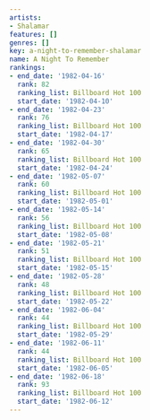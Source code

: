 ```yaml
---
artists:
- Shalamar
features: []
genres: []
key: a-night-to-remember-shalamar
name: A Night To Remember
rankings:
- end_date: '1982-04-16'
  rank: 82
  ranking_list: Billboard Hot 100
  start_date: '1982-04-10'
- end_date: '1982-04-23'
  rank: 76
  ranking_list: Billboard Hot 100
  start_date: '1982-04-17'
- end_date: '1982-04-30'
  rank: 65
  ranking_list: Billboard Hot 100
  start_date: '1982-04-24'
- end_date: '1982-05-07'
  rank: 60
  ranking_list: Billboard Hot 100
  start_date: '1982-05-01'
- end_date: '1982-05-14'
  rank: 56
  ranking_list: Billboard Hot 100
  start_date: '1982-05-08'
- end_date: '1982-05-21'
  rank: 51
  ranking_list: Billboard Hot 100
  start_date: '1982-05-15'
- end_date: '1982-05-28'
  rank: 48
  ranking_list: Billboard Hot 100
  start_date: '1982-05-22'
- end_date: '1982-06-04'
  rank: 44
  ranking_list: Billboard Hot 100
  start_date: '1982-05-29'
- end_date: '1982-06-11'
  rank: 44
  ranking_list: Billboard Hot 100
  start_date: '1982-06-05'
- end_date: '1982-06-18'
  rank: 93
  ranking_list: Billboard Hot 100
  start_date: '1982-06-12'
---
```


